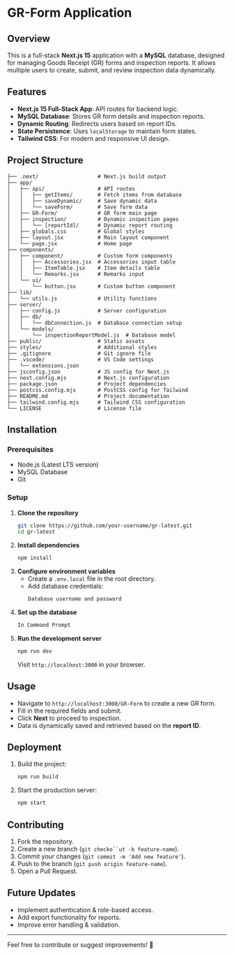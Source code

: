 # GR-Form Application

## Overview

This is a full-stack **Next.js 15** application with a **MySQL** database, designed for managing Goods Receipt (GR) forms and inspection reports. It allows multiple users to create, submit, and review inspection data dynamically.

## Features

- **Next.js 15 Full-Stack App**: API routes for backend logic.
- **MySQL Database**: Stores GR form details and inspection reports.
- **Dynamic Routing**: Redirects users based on report IDs.
- **State Persistence**: Uses `localStorage` to maintain form states.
- **Tailwind CSS**: For modern and responsive UI design.

## Project Structure

```
├── .next/                   # Next.js build output
├── app/
│   ├── api/                 # API routes
│   │   ├── getItems/        # Fetch items from database
│   │   ├── saveDynamic/     # Save dynamic data
│   │   └── saveForm/        # Save form data
│   ├── GR-Form/             # GR form main page
│   ├── inspection/          # Dynamic inspection pages
│   │   └── [reportId]/      # Dynamic report routing
│   ├── globals.css          # Global styles
│   ├── layout.jsx           # Main layout component
│   └── page.jsx             # Home page
├── components/
│   ├── component/           # Custom form components
│   │   ├── Accessories.jsx  # Accessories input table
│   │   ├── ItemTable.jsx    # Item details table
│   │   └── Remarks.jsx      # Remarks input
│   └── ui/
│       └── button.jsx       # Custom button component
├── lib/
│   └── utils.js             # Utility functions
├── server/
│   ├── config.js            # Server configuration
│   ├── db/
│   │   └── dbConnection.js  # Database connection setup
│   └── models/
│       └── inspectionReportModel.js  # Database model
├── public/                  # Static assets
├── styles/                  # Additional styles
├── .gitignore               # Git ignore file
├── .vscode/                 # VS Code settings
│   └── extensions.json
├── jsconfig.json            # JS config for Next.js
├── next.config.mjs          # Next.js configuration
├── package.json             # Project dependencies
├── postcss.config.mjs       # PostCSS config for Tailwind
├── README.md                # Project documentation
├── tailwind.config.mjs      # Tailwind CSS configuration
└── LICENSE                  # License file
```

## Installation

### Prerequisites

- Node.js (Latest LTS version)
- MySQL Database
- Git

### Setup

1. **Clone the repository**
   ```sh
   git clone https://github.com/your-username/gr-latest.git
   cd gr-latest
   ```
2. **Install dependencies**
   ```sh
   npm install
   ```
3. **Configure environment variables**
   - Create a `.env.local` file in the root directory.
   - Add database credentials:
     ```sh
     Database username and password
     ```
4. **Set up the database**
   ```sh
   In Command Prompt
   ```
5. **Run the development server**
   ```sh
   npm run dev
   ```
   Visit `http://localhost:3000` in your browser.

## Usage

- Navigate to `http://localhost:3000/GR-Form` to create a new GR form.
- Fill in the required fields and submit.
- Click **Next** to proceed to inspection.
- Data is dynamically saved and retrieved based on the **report ID**.

## Deployment

1. Build the project:
   ```sh
   npm run build
   ```
2. Start the production server:
   ```sh
   npm start
   ```

## Contributing

1. Fork the repository.
2. Create a new branch (`git checko``ut -b feature-name`).
3. Commit your changes (`git commit -m 'Add new feature'`).
4. Push to the branch (`git push origin feature-name`).
5. Open a Pull Request.

## Future Updates

- Implement authentication & role-based access.
- Add export functionality for reports.
- Improve error handling & validation.

---

Feel free to contribute or suggest improvements! 🚀

